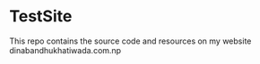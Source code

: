 # TestSite
This repo contains the source code and resources on my website dinabandhukhatiwada.com.np
